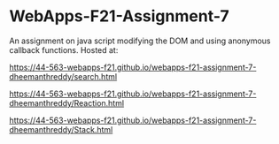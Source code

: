 # WebApps-F21-Assignment-7
An assignment on java script modifying the DOM and using anonymous callback functions.
Hosted at:

 https://44-563-webapps-f21.github.io/webapps-f21-assignment-7-dheemanthreddy/search.html
   
   
   https://44-563-webapps-f21.github.io/webapps-f21-assignment-7-dheemanthreddy/Reaction.html


https://44-563-webapps-f21.github.io/webapps-f21-assignment-7-dheemanthreddy/Stack.html

